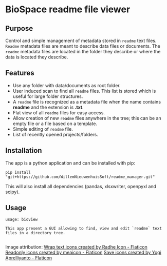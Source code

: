 # BioSpace readme file viewer

## Purpose

Control and simple management of metadata stored in `readme` text files.
`Readme` metadata files are meant to describe data files or documents.
The `readme` metadata files are located in the folder they describe or
where the data is located they describe.

## Features

- Use any folder with data/documents as root folder.
- User induced scan to find all `readme` files. This list is stored
  which is useful for large folder structures.
- A `readme` file is recognized as a metadata file when the name
  contains **readme** and the extension is **.txt**.
- Flat view of all `readme` files for easy access.
- Allow creation of new `readme` files anywhere in the tree; this can
  be an empty file or a file based on a template.
- Simple editing of `readme` file.
- List of recently opened projects/folders.

## Installation

The app is a python application and can be installed with pip:

```shell
pip install "git+https://github.com/WillemNieuwenhuisSoft/readme_manager.git"
```

This will also install all dependencies (pandas, xlsxwriter, openpyxl and scipy).

## Usage

```
usage: bioview

This app present a GUI allowing to find, view and edit `readme` text files in a directory tree.


```

Image attribution:
<a href="https://www.flaticon.com/free-icons/wrap-text" title="wrap text icons">Wrap text icons created by Radhe Icon - Flaticon</a>
<a href="https://www.flaticon.com/free-icons/readonly" title="readonly icons">Readonly icons created by meaicon - Flaticon</a>
<a href="https://www.flaticon.com/free-icons/save" title="save icons">Save icons created by Yogi Aprelliyanto - Flaticon</a>
